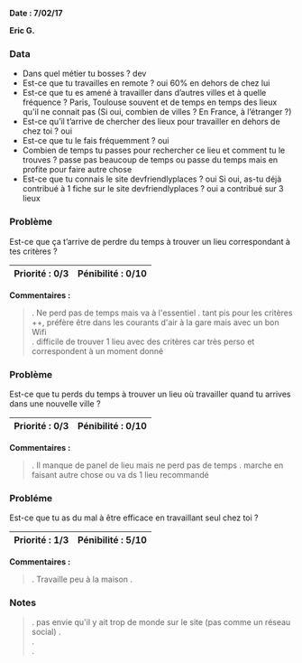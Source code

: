 **Date : 7/02/17**

**Eric G.**

### Data

* Dans quel métier tu bosses ? dev
* Est-ce que tu travailles en remote ? oui 60% en dehors de chez lui
* Est-ce que tu es amené à travailler dans d’autres villes et à quelle fréquence ?  Paris, Toulouse souvent et de temps en temps 
des lieux qu'il ne connait pas
(Si oui, combien de villes ? En France, à l’étranger ?)
* Est-ce qu’il t’arrive de chercher des lieux pour travailler en dehors de chez toi ? oui
* Est-ce que tu le fais fréquemment ? oui
* Combien de temps tu passes pour rechercher ce lieu et comment tu le trouves ? passe pas beaucoup de temps ou passe du temps mais
en profite pour faire autre chose
* Est-ce que tu connais le site devfriendlyplaces ?  oui 
Si oui, as-tu déjà contribué à 1 fiche sur le site devfriendlyplaces ? oui a contribué sur 3 lieux

### Problème

Est-ce que ça t’arrive de perdre du temps à trouver un lieu correspondant à tes critères ? 

**Priorité :** 0/3 | **Pénibilité :** 0/10   
------------ | -------------  
**Commentaires :**
> .  Ne perd pas de temps mais va à l'essentiel
> .  tant pis pour les critères ++, préfère être dans les courants d'air à la gare mais avec un bon Wifi  
> .  difficile de trouver 1 lieu avec des critères car très perso et correspondent à un moment donné

### Problème

Est-ce que tu perds du temps à trouver un lieu où travailler quand tu arrives dans une nouvelle ville ? 

**Priorité :** 0/3 | **Pénibilité :** 0/10   
------------ | -------------  
**Commentaires :**
> .  Il manque de panel de lieu mais ne perd pas de temps
> .  marche en faisant autre chose ou va ds 1 lieu recommandé

### Probléme

Est-ce que tu as du mal à être efficace en travaillant seul chez toi ? 

**Priorité :** 1/3 | **Pénibilité :** 5/10   
------------ | -------------  
**Commentaires :**
> .  Travaille peu à la maison
> .  


### Notes

> .  pas envie qu'il y ait trop de monde sur le site (pas comme un réseau social)
> .  
> .  
> .  
